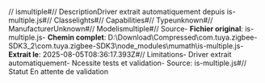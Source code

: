 // ismultiple#// DescriptionDriver extrait automatiquement depuis is-multiple.js#// Classelights#// Capabilities#// Typeunknown#// ManufacturerUnknown#// Modelismultiple#// Source- **Fichier original**: is-multiple.js- **Chemin complet**: D:\Download\Compressed\com.tuya.zigbee-SDK3_2\com.tuya.zigbee-SDK3\node_modules\mumath\is-multiple.js- **Extrait le**: 2025-08-05T08:36:17.393Z#// Limitations- Driver extrait automatiquement- Ncessite tests et validation- Source: is-multiple.js#// Statut En attente de validation